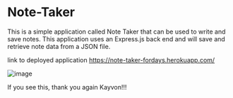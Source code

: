 # Note-Taker

This is a simple application called Note Taker that can be used to write and save notes. This application uses an Express.js back end and will save and retrieve note data from a JSON file.

link to deployed application 
https://note-taker-fordays.herokuapp.com/

![image](https://github.com/Wodaloo/Note-Taker/assets/119343529/54992434-c06c-489e-bf5f-8e8e0f48042a)

If you see this, thank you again Kayvon!!!
